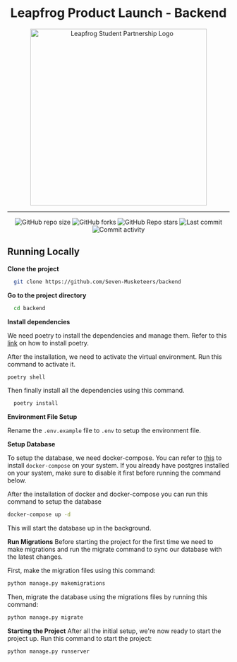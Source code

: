 <h1 align="center">Leapfrog Product Launch - Backend</h1>

<div align="center">
  <img src="https://studentpartner.lftechnology.com/assets/images/student-partnership-logo.svg" alt="Leapfrog Student Partnership Logo" width="400">
</div>

---

<div align="center">
  <img
    alt="GitHub repo size"
    src="https://img.shields.io/github/repo-size/Seven-Musketeers/backend?color=FFB001&logo=github&style=for-the-badge&logoColor=00CB5B"
  />
  <img
    alt="GitHub forks"
    src="https://img.shields.io/github/forks/Seven-Musketeers/backend?color=FFB001&logo=github&style=for-the-badge&logoColor=00CB5B"
  />
  <img
    alt="GitHub Repo stars"
    src="https://img.shields.io/github/stars/Seven-Musketeers/backend?color=FFB001&logo=github&style=for-the-badge&logoColor=00CB5B"
  />
  <img
    alt="Last commit"
    src="https://img.shields.io/github/last-commit/Seven-Musketeers/backend?color=FFB001&logo=git&logoColor=00CB5B&style=for-the-badge"
  />
  <img
    alt="Commit activity"
    src="https://img.shields.io/github/commit-activity/m/Seven-Musketeers/backend?color=FFB001&logo=git&logoColor=00CB5B&style=for-the-badge"
  />
</div>

## Running Locally

**Clone the project**

```bash
  git clone https://github.com/Seven-Musketeers/backend
```

**Go to the project directory**

```bash
  cd backend
```

**Install dependencies**

We need poetry to install the dependencies and manage them. Refer to this [link](https://python-poetry.org/docs/) on how to install poetry.

After the installation, we need to activate the virtual environment. Run this command to activate it.

```bash
poetry shell
```

Then finally install all the dependencies using this command.

```bash
  poetry install
```

**Environment File Setup**

Rename the `.env.example` file to `.env` to setup the environment file.

**Setup Database**

To setup the database, we need docker-compose. You can refer to [this](https://docs.docker.com/compose/install/) to install `docker-compose` on your system. If you already have postgres installed on your system, make sure to disable it first before running the command below.

After the installation of docker and docker-compose you can run this command to setup the database

```bash
docker-compose up -d
```

This will start the database up in the background.

**Run Migrations**
Before starting the project for the first time we need to make migrations and run the migrate command to sync our database with the latest changes.

First, make the migration files using this command:

```bash
python manage.py makemigrations
```

Then, migrate the database using the migrations files by running this command:

```bash
python manage.py migrate
```

**Starting the Project**
After all the initial setup, we're now ready to start the project up. Run this command to start the project:

```bash
python manage.py runserver
```
